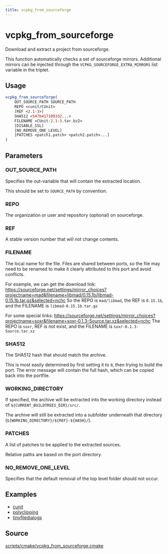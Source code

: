 ```yaml
---
title: vcpkg_from_sourceforge
---
```

# vcpkg_from_sourceforge

Download and extract a project from sourceforge.

This function automatically checks a set of sourceforge mirrors.
Additional mirrors can be injected through the `VCPKG_SOURCEFORGE_EXTRA_MIRRORS`
list variable in the triplet.

## Usage

```cmake
vcpkg_from_sourceforge(
    OUT_SOURCE_PATH SOURCE_PATH
    REPO <cunit/CUnit>
    [REF <2.1-3>]
    SHA512 <547b417109332...>
    FILENAME <CUnit-2.1-3.tar.bz2>
    [DISABLE_SSL]
    [NO_REMOVE_ONE_LEVEL]
    [PATCHES <patch1.patch> <patch2.patch>...]
)
```

## Parameters

### OUT_SOURCE_PATH

Specifies the out-variable that will contain the extracted location.

This should be set to `SOURCE_PATH` by convention.

### REPO

The organization or user and repository (optional) on sourceforge.

### REF

A stable version number that will not change contents.

### FILENAME

The local name for the file. Files are shared between ports, so the file may need to be renamed to make it clearly attributed to this port and avoid conflicts.

For example, we can get the download link:
https://sourceforge.net/settings/mirror_choices?projectname=mad&filename=libmad/0.15.1b/libmad-0.15.1b.tar.gz&selected=nchc
So the REPO is `mad/libmad`, the REF is `0.15.1b`, and the FILENAME is `libmad-0.15.1b.tar.gz`

For some special links:
https://sourceforge.net/settings/mirror_choices?projectname=soxr&filename=soxr-0.1.3-Source.tar.xz&selected=nchc
The REPO is `soxr`, REF is not exist, and the FILENAME is `soxr-0.1.3-Source.tar.xz`

### SHA512

The SHA512 hash that should match the archive.

This is most easily determined by first setting it to `0`, then trying to build the port. The error message will contain the full hash, which can be copied back into the portfile.

### WORKING_DIRECTORY

If specified, the archive will be extracted into the working directory instead of `${CURRENT_BUILDTREES_DIR}/src/`.

The archive will still be extracted into a subfolder underneath that directory (`${WORKING_DIRECTORY}/${REF}-${HASH}/`).

### PATCHES

A list of patches to be applied to the extracted sources.

Relative paths are based on the port directory.

### NO_REMOVE_ONE_LEVEL

Specifies that the default removal of the top level folder should not occur.

## Examples

- [cunit](https://github.com/Microsoft/vcpkg/blob/master/ports/cunit/portfile.cmake)
- [polyclipping](https://github.com/Microsoft/vcpkg/blob/master/ports/polyclipping/portfile.cmake)
- [tinyfiledialogs](https://github.com/Microsoft/vcpkg/blob/master/ports/tinyfiledialogs/portfile.cmake)

## Source

[scripts/cmake/vcpkg\_from\_sourceforge.cmake](https://github.com/Microsoft/vcpkg/blob/master/scripts/cmake/vcpkg_from_sourceforge.cmake)

